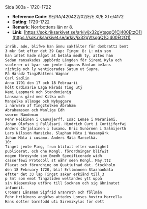 Sida 303a - 1720-1722

- **Reference Code**: SE/RA/420422/02/E/E XI/E XI e/4172
- **Dating**: 1720-1722
- **Remark**: Norrbottens län nr 8.
- **Link**: [https://sok.riksarkivet.se/arkiv/jx32gVtsgqQ1Cj400EtzO1](https://sok.riksarkivet.se/arkiv/jx32gVtsgqQ1Cj400EtzO1)

```txt linenums="1"
inräk, ade, blifwe han ännu sakfälter för dombrattz bemt
3 mkr Smt efter det 39 Cap: Tingm: B: L: min som
han intet hade något at betala medh ty, attes han
Sedan ransakades uppbördz Längden för Siremi Kyla och
suolerer wi byar som jemte Lagmans Räntan beJans
richtig och ly venticerades Satum ut Supra.
På Häradz TingzRättens Wägnar
Carl Sadlin
Anno 1791 den 17 och 18 Februarii
hölt Ordinarie Laga Härads Ting utj
Kemi Lappmark och Standonienig
Länsmans gård med Kitka och
Manselke allmoge och Nybyggare
i närwaro af Tingztolken Abraham
Abrahamsson och Wanlige Edh
sworne Nämdeman
Pehr Heikinen i Cauvajerff. Isac Lemse i Weraniemi.
Johan Olofson i Pallåsari. Hindrich Curt i Contijferfwi
Anders Chrjalainen i lusamo. Eric Sunörnen i Salmijerth
Lars Nilsson Mansicka. Slaphan Mäta i Wasampärk
Johan Mäta i cusamo. Anders Mäta Manselkä.
10:
Tinget jemte Ping, frun blifwit efter wanlighet
publicerat, och dhe Kongl. förordningar blifwit
nogen föresynde som Emedh Specificerade widh
casserfewi Protocoll st währ seen Kongl. May.ttz
Placat och förordning om Quatjufnad dat. Stockholm
den 18 February 1720, blif Erllmannen StazhanNäta
eftter det 33 lap Tingst saker erkiänd till 3
p Smt som emot Tingzliden weltandes ytt uppå
sin Kiepenskap utföre till Socknen och sig ähninutet
infunnit.
Cronans Länsman Sigfrid Granroth och föllmän
Pehr Hrikinens angåfwo attedes Lomses hustru Marrella
Hans dotter barnfödd uti Siremikylas för dett
```
